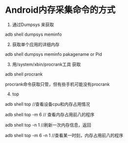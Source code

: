 # Android内存采集命令的方式

1. 通过Dumpsys 来获取

adb shell dumpsys meminfo 



2. 获取单个应用的详细内存

adb shell dumpsys meminfo pakagename or Pid



3. 用/system/xbin/procrank工具 获取

adb shell procrank

procrank命令获取只管，但有些手机可能没有procrank



4. top

adb shell top 	//查看设备cpu和内存占用情况

adb shell top -m 6	// 查看内存占用前八的程序

adb shell top -n 1	//刷新一次内存信息，返回

adb shell top -m 6 -n 1	//查看某一时刻，内存占用前八的程序

